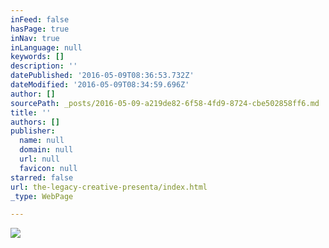 ```yaml
---
inFeed: false
hasPage: true
inNav: true
inLanguage: null
keywords: []
description: ''
datePublished: '2016-05-09T08:36:53.732Z'
dateModified: '2016-05-09T08:34:59.696Z'
author: []
sourcePath: _posts/2016-05-09-a219de82-6f58-4fd9-8724-cbe502858ff6.md
title: ''
authors: []
publisher:
  name: null
  domain: null
  url: null
  favicon: null
starred: false
url: the-legacy-creative-presenta/index.html
_type: WebPage

---
```

![](https://the-grid-user-content.s3-us-west-2.amazonaws.com/58284c17-d349-41e5-a9fe-fc795c7b58fc.jpg)
